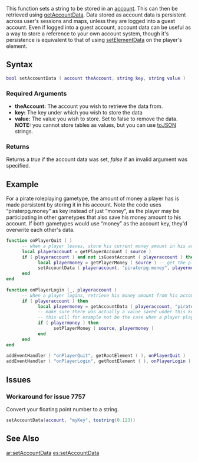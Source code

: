 This function sets a string to be stored in an [account](/docs/account.md "wikilink"). This can then be retrieved using [getAccountData](/docs/getaccountdata.md "wikilink"). Data stored as account data is persistent across user's sessions and maps, unless they are logged into a guest account. Even if logged into a guest account, account data can be useful as a way to store a reference to your own account system, though it's persistence is equivalent to that of using [setElementData](/docs/setelementdata.md "wikilink") on the player's element.

Syntax
------

``` lua
bool setAccountData ( account theAccount, string key, string value )
```

### Required Arguments

-   **theAccount:** The account you wish to retrieve the data from.
-   **key:** The key under which you wish to store the data
-   **value:** The value you wish to store. Set to false to remove the data. **NOTE:** you cannot store tables as values, but you can use [toJSON](/docs/tojson.md "wikilink") strings.

### Returns

Returns a *true* if the account data was set, *false* if an invalid argument was specified.

Example
-------

For a pirate roleplaying gametype, the amount of money a player has is made persistent by storing it in his account. Note the code uses “piraterpg.money” as key instead of just “money”, as the player may be participating in other gametypes that also save his money amount to his account. If both gametypes would use “money” as the account key, they'd overwrite each other's data.

``` lua
function onPlayerQuit ( )
      -- when a player leaves, store his current money amount in his account data
      local playeraccount = getPlayerAccount ( source )
      if ( playeraccount ) and not isGuestAccount ( playeraccount ) then -- if the player is logged in
            local playermoney = getPlayerMoney ( source ) -- get the player money
            setAccountData ( playeraccount, "piraterpg.money", playermoney ) -- save it in his account
      end
end
 
function onPlayerLogin (_, playeraccount )
      -- when a player logins, retrieve his money amount from his account data and set it
      if ( playeraccount ) then
            local playermoney = getAccountData ( playeraccount, "piraterpg.money" )
            -- make sure there was actually a value saved under this key (check if playermoney is not false).
            -- this will for example not be the case when a player plays the gametype for the first time
            if ( playermoney ) then
                  setPlayerMoney ( source, playermoney )
            end
      end
end
 
addEventHandler ( "onPlayerQuit", getRootElement ( ), onPlayerQuit )
addEventHandler ( "onPlayerLogin", getRootElement ( ), onPlayerLogin )
```

Issues
------

### Workaround for issue 7757

Convert your floating point number to a string.

``` lua
setAccountData(account, "myKey", tostring(0.123))
```

See Also
--------

[ar:setAccountData](/docs/ar-setaccountdata.md "wikilink") [es:setAccountData](/docs/es-setaccountdata.md "wikilink")
